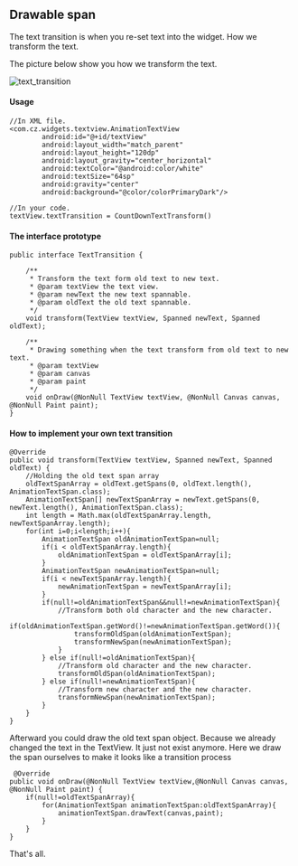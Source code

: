 ## Drawable span

The text transition is when you re-set text into the widget. How we transform the text.

The picture below show you how we transform the text.

![text_transition](https://github.com/momodae/LibraryResources/blob/master/CommonWidgets/image/text_transition.gif?raw=true)


#### Usage

```
//In XML file.
<com.cz.widgets.textview.AnimationTextView
        android:id="@+id/textView"
        android:layout_width="match_parent"
        android:layout_height="120dp"
        android:layout_gravity="center_horizontal"
        android:textColor="@android:color/white"
        android:textSize="64sp"
        android:gravity="center"
        android:background="@color/colorPrimaryDark"/>

//In your code.
textView.textTransition = CountDownTextTransform()
```

#### The interface prototype

```
public interface TextTransition {

    /**
     * Transform the text form old text to new text.
     * @param textView the text view.
     * @param newText the new text spannable.
     * @param oldText the old text spannable.
     */
    void transform(TextView textView, Spanned newText, Spanned oldText);

    /**
     * Drawing something when the text transform from old text to new text.
     * @param textView
     * @param canvas
     * @param paint
     */
    void onDraw(@NonNull TextView textView, @NonNull Canvas canvas, @NonNull Paint paint);
}
```

#### How to implement your own text transition

```
@Override
public void transform(TextView textView, Spanned newText, Spanned oldText) {
    //Holding the old text span array
    oldTextSpanArray = oldText.getSpans(0, oldText.length(), AnimationTextSpan.class);
    AnimationTextSpan[] newTextSpanArray = newText.getSpans(0, newText.length(), AnimationTextSpan.class);
    int length = Math.max(oldTextSpanArray.length, newTextSpanArray.length);
    for(int i=0;i<length;i++){
        AnimationTextSpan oldAnimationTextSpan=null;
        if(i < oldTextSpanArray.length){
            oldAnimationTextSpan = oldTextSpanArray[i];
        }
        AnimationTextSpan newAnimationTextSpan=null;
        if(i < newTextSpanArray.length){
            newAnimationTextSpan = newTextSpanArray[i];
        }
        if(null!=oldAnimationTextSpan&&null!=newAnimationTextSpan){
            //Transform both old character and the new character.
            if(oldAnimationTextSpan.getWord()!=newAnimationTextSpan.getWord()){
                transformOldSpan(oldAnimationTextSpan);
                transformNewSpan(newAnimationTextSpan);
            }
        } else if(null!=oldAnimationTextSpan){
            //Transform old character and the new character.
            transformOldSpan(oldAnimationTextSpan);
        } else if(null!=newAnimationTextSpan){
            //Transform new character and the new character.
            transformNewSpan(newAnimationTextSpan);
        }
    }
}
```

Afterward you could draw the old text span object.
Because we already changed the text in the TextView. It just not exist anymore. Here we draw the span ourselves to make it looks like a transition process

```
 @Override
public void onDraw(@NonNull TextView textView,@NonNull Canvas canvas, @NonNull Paint paint) {
    if(null!=oldTextSpanArray){
        for(AnimationTextSpan animationTextSpan:oldTextSpanArray){
            animationTextSpan.drawText(canvas,paint);
        }
    }
}
```


That's all.

